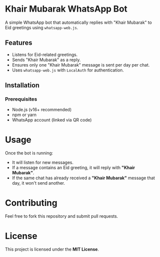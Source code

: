 # Khair Mubarak WhatsApp Bot

A simple WhatsApp bot that automatically replies with "Khair Mubarak" to Eid greetings using `whatsapp-web.js`.

## Features
- Listens for Eid-related greetings.
- Sends "Khair Mubarak" as a reply.
- Ensures only one "Khair Mubarak" message is sent per day per chat.
- Uses `whatsapp-web.js` with `LocalAuth` for authentication.

## Installation

### Prerequisites
- Node.js (v16+ recommended)
- npm or yarn
- WhatsApp account (linked via QR code)

# Usage

Once the bot is running:

- It will listen for new messages.
- If a message contains an Eid greeting, it will reply with **"Khair Mubarak"**.
- If the same chat has already received a **"Khair Mubarak"** message that day, it won't send another.

# Contributing

Feel free to fork this repository and submit pull requests.

# License

This project is licensed under the **MIT License**.
